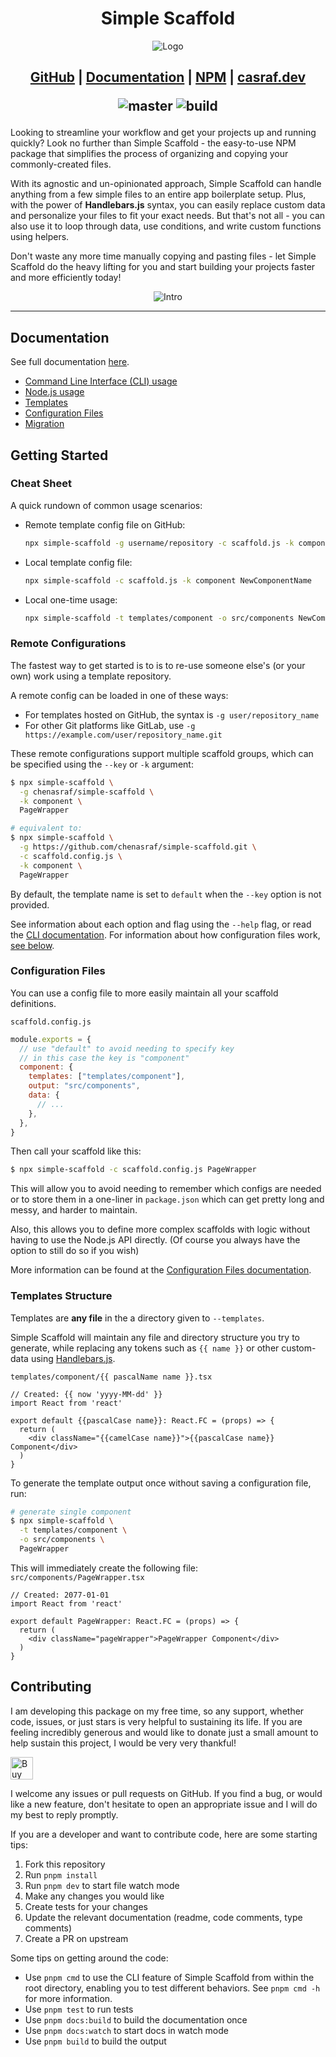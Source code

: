 <h1 align="center">Simple Scaffold</h1>

<p align="center">
  <img src="https://chenasraf.github.io//simple-scaffold/img/logo-lg.png" alt="Logo" />
</p>

<h2 align="center">

[GitHub](https://github.com/chenasraf/simple-scaffold) |
[Documentation](https://chenasraf.github.io/simple-scaffold) |
[NPM](https://npmjs.com/package/simple-scaffold) | [casraf.dev](https://casraf.dev)

![master](https://img.shields.io/github/package-json/v/chenasraf/simple-scaffold/master?label=master)
![build](https://img.shields.io/github/actions/workflow/status/chenasraf/simple-scaffold/release.yml?branch=master)

</h2>

Looking to streamline your workflow and get your projects up and running quickly? Look no further
than Simple Scaffold - the easy-to-use NPM package that simplifies the process of organizing and
copying your commonly-created files.

With its agnostic and un-opinionated approach, Simple Scaffold can handle anything from a few simple
files to an entire app boilerplate setup. Plus, with the power of **Handlebars.js** syntax, you can
easily replace custom data and personalize your files to fit your exact needs. But that's not all -
you can also use it to loop through data, use conditions, and write custom functions using helpers.

Don't waste any more time manually copying and pasting files - let Simple Scaffold do the heavy
lifting for you and start building your projects faster and more efficiently today!

<div align="center">

![Intro](https://chenasraf.github.io/simple-scaffold/img/intro.gif)

</div>

---

## Documentation

See full documentation [here](https://chenasraf.github.io/simple-scaffold).

- [Command Line Interface (CLI) usage](https://chenasraf.github.io/simple-scaffold/docs/usage/cli)
- [Node.js usage](https://chenasraf.github.io/simple-scaffold/docs/usage/node)
- [Templates](https://chenasraf.github.io/simple-scaffold/docs/usage/templates)
- [Configuration Files](https://chenasraf.github.io/simple-scaffold/docs/usage/configuration_files)
- [Migration](https://chenasraf.github.io/simple-scaffold/docs/usage/migration)

## Getting Started

### Cheat Sheet

A quick rundown of common usage scenarios:

- Remote template config file on GitHub:

  ```sh
  npx simple-scaffold -g username/repository -c scaffold.js -k component NewComponentName
  ```

- Local template config file:

  ```sh
  npx simple-scaffold -c scaffold.js -k component NewComponentName
  ```

- Local one-time usage:

  ```sh
  npx simple-scaffold -t templates/component -o src/components NewComponentName
  ```

### Remote Configurations

The fastest way to get started is to is to re-use someone else's (or your own) work using a template
repository.

A remote config can be loaded in one of these ways:

- For templates hosted on GitHub, the syntax is `-g user/repository_name`
- For other Git platforms like GitLab, use `-g https://example.com/user/repository_name.git`

These remote configurations support multiple scaffold groups, which can be specified using the
`--key` or `-k` argument:

```sh
$ npx simple-scaffold \
  -g chenasraf/simple-scaffold \
  -k component \
  PageWrapper

# equivalent to:
$ npx simple-scaffold \
  -g https://github.com/chenasraf/simple-scaffold.git \
  -c scaffold.config.js \
  -k component \
  PageWrapper
```

By default, the template name is set to `default` when the `--key` option is not provided.

See information about each option and flag using the `--help` flag, or read the
[CLI documentation](https://chenasraf.github.io/simple-scaffold/docs/usage/cli). For information
about how configuration files work, [see below](#configuration-files).

### Configuration Files

You can use a config file to more easily maintain all your scaffold definitions.

`scaffold.config.js`

```js
module.exports = {
  // use "default" to avoid needing to specify key
  // in this case the key is "component"
  component: {
    templates: ["templates/component"],
    output: "src/components",
    data: {
      // ...
    },
  },
}
```

Then call your scaffold like this:

```sh
$ npx simple-scaffold -c scaffold.config.js PageWrapper
```

This will allow you to avoid needing to remember which configs are needed or to store them in a
one-liner in `package.json` which can get pretty long and messy, and harder to maintain.

Also, this allows you to define more complex scaffolds with logic without having to use the Node.js
API directly. (Of course you always have the option to still do so if you wish)

More information can be found at the
[Configuration Files documentation](https://chenasraf.github.io/simple-scaffold/docs/usage/configuration_files).

### Templates Structure

Templates are **any file** in the a directory given to `--templates`.

Simple Scaffold will maintain any file and directory structure you try to generate, while replacing
any tokens such as `{{ name }}` or other custom-data using
[Handlebars.js](https://handlebarsjs.com/).

`templates/component/{{ pascalName name }}.tsx`

```tsx
// Created: {{ now 'yyyy-MM-dd' }}
import React from 'react'

export default {{pascalCase name}}: React.FC = (props) => {
  return (
    <div className="{{camelCase name}}">{{pascalCase name}} Component</div>
  )
}
```

To generate the template output once without saving a configuration file, run:

```sh
# generate single component
$ npx simple-scaffold \
  -t templates/component \
  -o src/components \
  PageWrapper
```

This will immediately create the following file: `src/components/PageWrapper.tsx`

```tsx
// Created: 2077-01-01
import React from 'react'

export default PageWrapper: React.FC = (props) => {
  return (
    <div className="pageWrapper">PageWrapper Component</div>
  )
}
```

## Contributing

I am developing this package on my free time, so any support, whether code, issues, or just stars is
very helpful to sustaining its life. If you are feeling incredibly generous and would like to donate
just a small amount to help sustain this project, I would be very very thankful!

<a href='https://ko-fi.com/casraf' target='_blank'>
  <img
    height='36'
    src='https://cdn.ko-fi.com/cdn/kofi1.png?v=3'
    alt='Buy Me a Coffee at ko-fi.com' 
  />
</a>

I welcome any issues or pull requests on GitHub. If you find a bug, or would like a new feature,
don't hesitate to open an appropriate issue and I will do my best to reply promptly.

If you are a developer and want to contribute code, here are some starting tips:

1. Fork this repository
2. Run `pnpm install`
3. Run `pnpm dev` to start file watch mode
4. Make any changes you would like
5. Create tests for your changes
6. Update the relevant documentation (readme, code comments, type comments)
7. Create a PR on upstream

Some tips on getting around the code:

- Use `pnpm cmd` to use the CLI feature of Simple Scaffold from within the root directory, enabling
  you to test different behaviors. See `pnpm cmd -h` for more information.
- Use `pnpm test` to run tests
- Use `pnpm docs:build` to build the documentation once
- Use `pnpm docs:watch` to start docs in watch mode
- Use `pnpm build` to build the output
